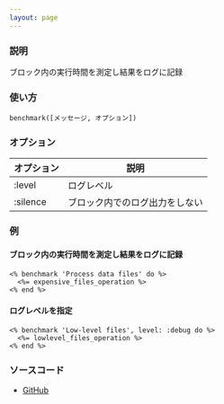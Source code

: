 ```yaml
---
layout: page
---
```

### 説明
ブロック内の実行時間を測定し結果をログに記録

### 使い方
    benchmark([メッセージ, オプション])

### オプション

オプション    | 説明
---------|----------------
:level   | ログレベル
:silence | ブロック内でのログ出力をしない

### 例
#### ブロック内の実行時間を測定し結果をログに記録
    <% benchmark 'Process data files' do %>
      <%= expensive_files_operation %>
    <% end %>

#### ログレベルを指定
    <% benchmark 'Low-level files', level: :debug do %>
      <%= lowlevel_files_operation %>
    <% end %>

### ソースコード
* [GitHub](https://github.com/rails/rails/blob/f33d52c95217212cbacc8d5e44b5a8e3cdc6f5b3/activesupport/lib/active_support/benchmarkable.rb#L37)